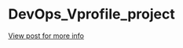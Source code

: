 # DevOps_Vprofile_project
<a href="https://www.linkedin.com/posts/imksprateek_devopsjourney-devops-techadventures-activity-7125130348073545728-uLTm?utm_source=share&utm_medium=member_desktop">View post for more info</a>
